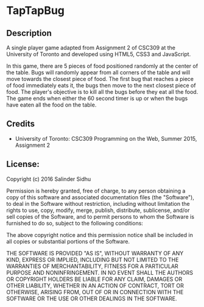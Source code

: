 # TapTapBug

## Description
A single player game adapted from Assignment 2 of CSC309 at the University of Toronto and developed using HTML5, CSS3 and JavaScript.

In this game, there are 5 pieces of food positioned randomly at the center of the table. Bugs will randomly appear from all corners of the table and will move towards the closest piece of food. The first bug that reaches a piece of food immediately eats it, the bugs then move to the next closest piece of food. The player's objective is to kill all the bugs before they eat all the food. The game ends when either the 60 second timer is up or when the bugs have eaten all the food on the table.

## Credits
- University of Toronto: CSC309 Programming on the Web, Summer 2015, Assignment 2

## License:
Copyright (c) 2016 Salinder Sidhu

Permission is hereby granted, free of charge, to any person obtaining a copy of this software and associated documentation files (the "Software"), to deal in the Software without restriction, including without limitation the rights to use, copy, modify, merge, publish, distribute, sublicense, and/or sell copies of the Software, and to permit persons to whom the Software is furnished to do so, subject to the following conditions:

The above copyright notice and this permission notice shall be included in all copies or substantial portions of the Software.

THE SOFTWARE IS PROVIDED "AS IS", WITHOUT WARRANTY OF ANY KIND, EXPRESS OR IMPLIED, INCLUDING BUT NOT LIMITED TO THE WARRANTIES OF MERCHANTABILITY, FITNESS FOR A PARTICULAR PURPOSE AND NONINFRINGEMENT. IN NO EVENT SHALL THE AUTHORS OR COPYRIGHT HOLDERS BE LIABLE FOR ANY CLAIM, DAMAGES OR OTHER LIABILITY, WHETHER IN AN ACTION OF CONTRACT, TORT OR OTHERWISE, ARISING FROM, OUT OF OR IN CONNECTION WITH THE SOFTWARE OR THE USE OR OTHER DEALINGS IN THE SOFTWARE.
